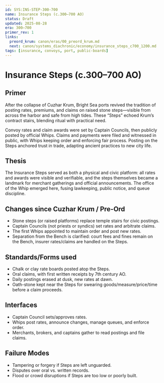 ```yaml
---
id: SYS:INS-STEP-300-700
name: Insurance Steps (c.300–700 AO)
status: Draft
updated: 2025-08-28
era: 300–700
primer_rev: 1
links:
  preord_krum: canon/eras/00_preord_krum.md
  next: canon/systems_diachronic/economy/insurance_steps_c700_1200.md
tags: [insurance, convoys, port, public-boards]
---
```



# Insurance Steps (c.300–700 AO)

## Primer
After the collapse of Cuzhar Krum, Bright Sea ports revived the tradition of posting rates, premiums, and claims on raised stone steps—visible from across the harbor and safe from high tides. These “Steps” echoed Krum’s contract stairs, blending ritual with practical need. 

Convoy rates and claim awards were set by Captain Councils, then publicly posted by official Whips. Claims and payments were filed and witnessed in public, with Whips keeping order and enforcing fair process. Posting on the Steps anchored trust in trade, adapting ancient practices to new city life.

## Thesis
The Insurance Steps served as both a physical and civic platform: all rates and awards were visible and verifiable, and the steps themselves became a landmark for merchant gatherings and official announcements. The office of the Whip emerged here, fusing lawkeeping, public notice, and queue discipline.

## Changes since Cuzhar Krum / Pre-Ord
- Stone steps (or raised platforms) replace temple stairs for civic postings.
- Captain Councils (not priests or syndics) set rates and arbitrate claims.
- The first Whips appointed to maintain order and post new rates.
- Separation from the Bench is clarified: court fees and fines remain on the Bench, insurer rates/claims are handled on the Steps.

## Standards/Forms used
- Chalk or clay rate boards posted atop the Steps.
- Oral claims, with first written receipts by 7th century AO.
- Daily postings erased at dusk, new rates at dawn.
- Oath-stone kept near the Steps for swearing goods/measure/price/time before a claim proceeds.

## Interfaces
- Captain Council sets/approves rates.
- Whips post rates, announce changes, manage queues, and enforce order.
- Merchants, brokers, and captains gather to read postings and file claims.

## Failure Modes
- Tampering or forgery if Steps are left unguarded.
- Disputes over oral vs. written records.
- Flood or crowd disruptions if Steps are too low or poorly built.